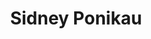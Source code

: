 ---
title: Sidney Ponikau
headshot: images/uploads/Sidney_Ponikau.jpg
role: Lounge
year: Junior
major: Interior Design
---